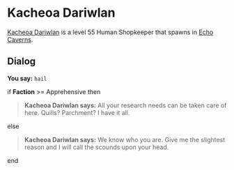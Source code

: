 # Kacheoa Dariwlan



[Kacheoa Dariwlan](/npc/153081) is a level 55 Human Shopkeeper that spawns in [Echo Caverns](/zone/153).



## Dialog

**You say:** `hail`



if **Faction** >= Apprehensive then



>**Kacheoa Dariwlan says:** All your research needs can be taken care of here.  Quills?  Parchment?  I have it all.


else



>**Kacheoa Dariwlan says:** We know who you are.  Give me the slightest reason and I will call the scounds upon your head.

end
